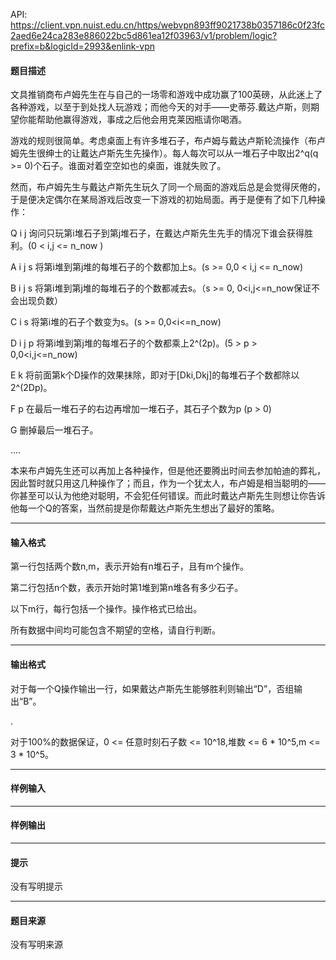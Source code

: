 API: https://client.vpn.nuist.edu.cn/https/webvpn893ff9021738b0357186c0f23fc2aed6e24ca283e886022bc5d861ea12f03963/v1/problem/logic?prefix=b&logicId=2993&enlink-vpn

#### 题目描述

 文具推销商布卢姆先生在与自己的一场零和游戏中成功赢了100英磅，从此迷上了各种游戏，以至于到处找人玩游戏；而他今天的对手——史蒂芬.戴达卢斯，则期望你能帮助他赢得游戏，事成之后他会用克莱因瓶请你喝酒。

 游戏的规则很简单。考虑桌面上有许多堆石子，布卢姆与戴达卢斯轮流操作（布卢姆先生很绅士的让戴达卢斯先生先操作）。每人每次可以从一堆石子中取出2^q(q >= 0)个石子。谁面对着空空如也的桌面，谁就失败了。

 然而，布卢姆先生与戴达卢斯先生玩久了同一个局面的游戏后总是会觉得厌倦的，于是便决定偶尔在某局游戏后改变一下游戏的初始局面。再于是便有了如下几种操作：

Q i j 询问只玩第i堆石子到第j堆石子，在戴达卢斯先生先手的情况下谁会获得胜利。(0 < i,j <= n\_now )

A i j s 将第i堆到第j堆的每堆石子的个数都加上s。(s >= 0,0 < i,j <= n\_now)

B i j s 将第i堆到第j堆的每堆石子的个数都减去s。（s >= 0, 0<i,j<=n\_now保证不会出现负数）

C i s 将第i堆的石子个数变为s。(s >= 0,0<i<=n\_now)

D i j p 将第i堆到第j堆的每堆石子的个数都乘上2^(2p)。(5 > p > 0,0<i,j<=n\_now)

E k 将前面第k个D操作的效果抹除，即对于\[Dki,Dkj\]的每堆石子个数都除以2^(2Dp)。

F p 在最后一堆石子的右边再增加一堆石子，其石子个数为p (p > 0)

G 删掉最后一堆石子。

 ....

 本来布卢姆先生还可以再加上各种操作，但是他还要腾出时间去参加帕迪的葬礼，因此暂时就只用这几种操作了；而且，作为一个犹太人，布卢姆是相当聪明的——你甚至可以认为他绝对聪明，不会犯任何错误。而此时戴达卢斯先生则想让你告诉他每一个Q的答案，当然前提是你帮戴达卢斯先生想出了最好的策略。

---

#### 输入格式

 第一行包括两个数n,m，表示开始有n堆石子，且有m个操作。

 第二行包括n个数，表示开始时第1堆到第n堆各有多少石子。

 以下m行，每行包括一个操作。操作格式已给出。

 所有数据中间均可能包含不期望的空格，请自行判断。

---

#### 输出格式

 对于每一个Q操作输出一行，如果戴达卢斯先生能够胜利则输出“D”，否组输出“B”。

.

 对于100%的数据保证，0 <= 任意时刻石子数 <= 10^18,堆数 <= 6 \* 10^5,m <= 3 \* 10^5。

---

#### 样例输入

---

#### 样例输出

---

#### 提示

没有写明提示

---

#### 题目来源

没有写明来源